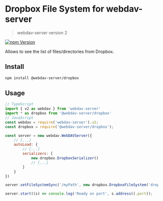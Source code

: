 # Dropbox File System for webdav-server
> webdav-server version 2

[![npm Version](https://img.shields.io/npm/v/@webdav-server/dropbox.svg)](https://www.npmjs.com/package/@webdav-server/dropbox)

Allows to see the list of files/directories from Dropbox.

## Install

```bash
npm install @webdav-server/dropbox
```

## Usage

```javascript
// TypeScript
import { v2 as webdav } from 'webdav-server'
import * as dropbox from '@webdav-server/dropbox'
// JavaScript
const webdav = require('webdav-server').v2;
const dropbox = require('@webdav-server/dropbox');

const server = new webdav.WebDAVServer({
    // [...]
    autoLoad: {
        // [...]
        serializers: [
            new dropbox.DropboxSerializer()
            // [...]
        ]
    }
})

server.setFileSystemSync('/myPath', new dropbox.DropboxFileSystem('dropboxAccessKey...'), false);

server.start((s) => console.log('Ready on port', s.address().port));
```
